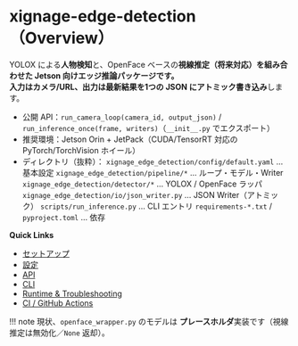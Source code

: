 # xignage-edge-detection（Overview）

YOLOX による**人物検知**と、OpenFace ベースの**視線推定（将来対応）**を組み合わせた **Jetson 向けエッジ推論**パッケージです。  
**入力**はカメラ/URL、**出力**は最新結果を1つの JSON に**アトミック書き込み**します。

- 公開 API：`run_camera_loop(camera_id, output_json)` / `run_inference_once(frame, writers)`（`__init__.py` でエクスポート）
- 推奨環境：Jetson Orin + JetPack（CUDA/TensorRT 対応の PyTorch/TorchVision ホイール）
- ディレクトリ（抜粋）：
  `xignage_edge_detection/config/default.yaml` … 基本設定
  `xignage_edge_detection/pipeline/*` … ループ・モデル・Writer
  `xignage_edge_detection/detector/*` … YOLOX / OpenFace ラッパ
  `xignage_edge_detection/io/json_writer.py` … JSON Writer（アトミック）
  `scripts/run_inference.py` … CLI エントリ
  `requirements-*.txt` / `pyproject.toml` … 依存

**Quick Links**  

- [セットアップ](./setup.md)
- [設定](./config.md)
- [API](./api.md)
- [CLI](./cli.md)
- [Runtime & Troubleshooting](./runtime.md)
- [CI / GitHub Actions](../../ci/workflows/xignage-edge-detection/ci.md)

!!! note
    現状、`openface_wrapper.py` のモデルは **プレースホルダ**実装です（視線推定は無効化／`None` 返却）。
